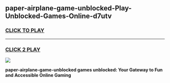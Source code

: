 
## paper-airplane-game-unblocked-Play-Unblocked-Games-Online-d7utv
<h3>
<a href="https://premium76.site?title=paper-airplane-game-unblocked&ref=25A">CLICK TO PLAY</a></h3>
<hr>

<h3>
<a href="https://premium76.site?title=paper-airplane-game-unblocked&ref=25A">CLICK 2 PLAY</a>
  
</h3>

<a href="https://premium76.site?title=paper-airplane-game-unblocked&ref=25A"><img src="https://clearcache.store/games.png"></a>


**paper-airplane-game-unblocked games unblocked: Your Gateway to Fun and Accessible Online Gaming**

